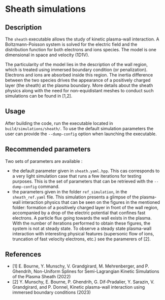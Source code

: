 # Sheath simulations

## Description 
The `sheath` executable allows the study of kinetic plasma-wall interaction. A Boltzmann-Poisson system is solved for the electric field and the distribution function for both electrons and ions species. The model is one dimensional in space and velocity (1D1V).   

The particularity of the model lies in the description of the wall region, which is treated using immersed boundary condition (or penalization). Electrons and ions are absorbed inside this region. The inertia difference between the two species drives the appearance of a positively charged layer (the sheath) at the plasma boundary. More details about the sheath physics along with the need for non-equidistant meshes to conduct such simulations can be found in [1,2].  

## Usage
After building the code, run the executable located in `build/simulations/sheath/`. To use the default simulation parameters the user can provide the `--dump-config` option when launching the executable.

## Recommended parameters
Two sets of parameters are available : 
- the default parameter given in `sheath.yaml.hpp`. This cas corresponds to a very light simulation case that runs a few iterations for testing purposes. This is the set of parameters that can be retrieved with the `--dump-config` command. 
- the parameters given in the folder `ref_simulation`, in the `sheath_ref.yaml` file. This simulation presents a glimpse of the plasma-wall interaction physics that can be seen on the figures in the mentioned folder: formation of a positively charged layer in front of the wall region, accompanied by a drop of the electric potential that confines fast electrons. A particle flux going towards the wall exists in the plasma. With the number of iterations performed to obtain these figures, the system is not at steady state. To observe a steady state plasma-wall interaction with interesting physical features (supersonic flow of ions, truncation of fast velocity electrons, etc.) see the paramerers of [2].

## References
- [1] E. Bourne, Y. Munschy, V. Grandgirard, M. Mehrenberger, and P. Ghendrih, Non-Uniform Splines for Semi-Lagrangian Kinetic Simulations of the Plasma Sheath (2022)
- [2] Y. Munschy, E. Bourne, P. Ghendrih, G. Dif-Pradalier, Y. Sarazin, V. Grandgirard, and P. Donnel, Kinetic plasma-wall interaction using immersed boundary conditions (2023)
